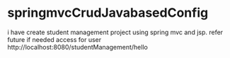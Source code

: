 # springmvcCrudJavabasedConfig
i have create student management project using spring mvc and jsp. refer future if needed
access for user
http://localhost:8080/studentManagement/hello
